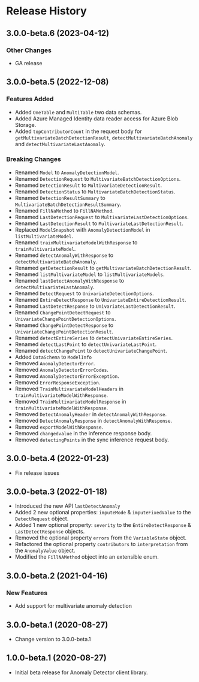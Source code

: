 # Release History

## 3.0.0-beta.6 (2023-04-12)
### Other Changes

- GA release

## 3.0.0-beta.5 (2022-12-08)

### Features Added

- Added `OneTable` and `MultiTable` two data schemas.
- Added Azure Managed Identity data reader access for Azure Blob Storage.
- Added `topContributorCount` in the request body for `getMultivariateBatchDetectionResult`, `detectMultivariateBatchAnomaly` and `detectMultivariateLastAnomaly`.

### Breaking Changes

- Renamed `Model` to `AnomalyDetectionModel`.
- Renamed `DetectionRequest` to `MultivariateBatchDetectionOptions`.
- Renamed `DetectionResult` to `MultivariateDetectionResult`.
- Renamed `DetectionStatus` to `MultivariateBatchDetectionStatus`.
- Renamed `DetectionResultSummary` to `MultivariateBatchDetectionResultSummary`.
- Renamed `FillNaMethod` to `FillNAMethod`.
- Renamed `LastDetectionRequest` to `MultivariateLastDetectionOptions`.
- Renamed `LastDetectionResult` to `MultivariateLastDetectionResult`.
- Replaced `ModelSnapshot` with `AnomalyDetectionModel` in `listMultivariateModel`.
- Renamed `trainMultivariateModelWithResponse` to `trainMultivariateModel`.
- Renamed `detectAnomalyWithResponse` to `detectMultivariateBatchAnomaly`.
- Renamed `getDetectionResult` to `getMultivariateBatchDetectionResult`.
- Renamed `listMultivariateModel` to `listMultivariateModels`.
- Renamed `lastDetectAnomalyWithResponse` to `detectMultivariateLastAnomaly`.
- Renamed `DetectRequest` to `UnivariateDetectionOptions`.
- Renamed `EntireDetectResponse` to `UnivariateEntireDetectionResult`.
- Renamed `LastDetectResponse` to `UnivariateLastDetectionResult`.
- Renamed `ChangePointDetectRequest` to `UnivariateChangePointDetectionOptions`.
- Renamed `ChangePointDetectResponse` to `UnivariateChangePointDetectionResult`.
- Renamed `detectEntireSeries` to `detectUnivariateEntireSeries`.
- Renamed `detectLastPoint` to `detectUnivariateLastPoint`.
- Renamed `detectChangePoint` to `detectUnivariateChangePoint`.
- Added `DataSchema` to `ModelInfo`
- Removed `AnomalyDetectorError`.
- Removed `AnomalyDetectorErrorCodes`.
- Removed `AnomalyDetectorErrorException`.
- Removed `ErrorResponseException`.
- Removed `TrainMultivariateModelHeaders` in `trainMultivariateModelWithResponse`.
- Removed `TrainMultivariateModelResponse` in `trainMultivariateModelWithResponse`.
- Removed `DetectAnomalyHeader` in `detectAnomalyWithResponse`.
- Removed `DetectAnomalyResponse` in `detectAnomalyWithResponse`.
- Removed `exportModelWithResponse`.
- Removed `changedvalue` in the inference response body.
- Removed `detectingPoints` in the sync inference request body.


## 3.0.0-beta.4 (2022-01-23)

- Fix release issues

## 3.0.0-beta.3 (2022-01-18)

- Introduced the new API `lastDetectAnomaly`
- Added 2 new optional properties: `imputeMode` & `imputeFixedValue` to the `DetectRequest` object.
- Added 1 new optional property: `severity` to the `EntireDetectResponse` & `LastDetectResponse` objects.
- Removed the optional property `errors` from the `VariableState` object.
- Refactored the optional property `contributors` to `interpretation` from the `AnomalyValue` object.
- Modified the `FillNAMethod` object into an extensible enum.


## 3.0.0-beta.2 (2021-04-16)

### New Features

- Add support for multivariate anomaly detection

## 3.0.0-beta.1 (2020-08-27)

- Change version to 3.0.0-beta.1

## 1.0.0-beta.1 (2020-08-27)

- Initial beta release for Anomaly Detector client library.
